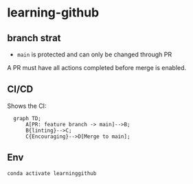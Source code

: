 # learning-github

## branch strat

- `main` is protected and can only be changed through PR

A PR must have all actions completed before merge is enabled.

## CI/CD

Shows the CI:

```mermaid
  graph TD;
      A[PR: feature branch -> main]-->B;
      B{linting}-->C;
      C{Encouraging}-->D[Merge to main];
```

## Env

`conda activate learninggithub`
